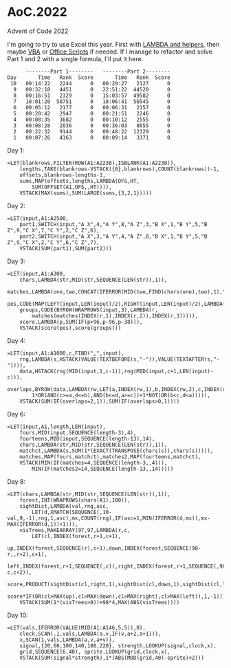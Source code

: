 # AoC.2022

Advent of Code 2022

I'm going to try to use Excel this year. First with [LAMBDA and helpers](https://techcommunity.microsoft.com/t5/excel-blog/announcing-lambda-helper-functions-lambdas-as-arguments-and-more/ba-p/2576648), then maybe [VBA](https://learn.microsoft.com/en-us/office/vba/api/overview/excel) or [Office Scripts](https://learn.microsoft.com/en-us/office/dev/scripts/overview/excel) if needed. If I manage to refactor and solve Part 1 and 2 with a single formula, I'll put it here.

          --------Part 1--------   --------Part 2--------
    Day       Time   Rank  Score       Time   Rank  Score
     10   00:14:22   2244      0   00:29:27   2127      0
      9   00:32:18   4451      0   22:51:22  44520      0
      8   00:16:51   2329      0   15:03:57  49582      0
      7   18:01:20  58751      0   18:06:41  56545      0
      6   00:05:12   2177      0   00:06:31   2157      0
      5   00:20:42   2947      0   00:21:51   2246      0
      4   00:08:35   3682      0   00:10:12   2555      0
      3   00:08:28   2036      0   00:36:03   8055      0
      2   00:22:32   9144      0   00:48:22  12329      0
      1   00:07:26   4163      0   00:09:14   3371      0

Day 1:

    =LET(blankrows,FILTER(ROW(A1:A2238),ISBLANK(A1:A2238)),
        lengths,TAKE(blankrows-VSTACK({0},blankrows),COUNT(blankrows))-1,
        offsets,blankrows-lengths-1,
        sums,MAP(offsets,lengths,LAMBDA(OFS,HT,
            SUM(OFFSET(A1,OFS,,HT)))),
        VSTACK(MAX(sums),SUM(LARGE(sums,{3,2,1}))))

Day 2:

    =LET(input,A1:A2500,
        part1,SWITCH(input,"A X",4,"A Y",8,"A Z",3,"B X",1,"B Y",5,"B Z",9,"C X",7,"C Y",2,"C Z",6),
        part2,SWITCH(input,"A X",3,"A Y",4,"A Z",8,"B X",1,"B Y",5,"B Z",9,"C X",2,"C Y",6,"C Z",7),
        VSTACK(SUM(part1),SUM(part2)))

Day 3:

    =LET(input,A1:A300,
        chars,LAMBDA(str,MID(str,SEQUENCE(LEN(str)),1)),
        matches,LAMBDA(one,two,CONCAT(IFERROR(MID(two,FIND(chars(one),two),1),""))),
        pos,CODE(MAP(LEFT(input,LEN(input)/2),RIGHT(input,LEN(input)/2),LAMBDA(a,b,matches(a,b)))),
        groups,CODE(BYROW(WRAPROWS(input,3),LAMBDA(r,
            matches(matches(INDEX(r,1),INDEX(r,2)),INDEX(r,3))))),
        score,LAMBDA(p,SUM(IF(p>96,p-96,p-38))),
        VSTACK(score(pos),score(groups)))

Day 4:

    =LET(input,A1:A1000,c,FIND(",",input),
        rng,LAMBDA(s,HSTACK(VALUE(TEXTBEFORE(s,"-")),VALUE(TEXTAFTER(s,"-")))),
        data,HSTACK(rng(MID(input,1,c-1)),rng(MID(input,c+1,LEN(input)-c))),
        overlaps,BYROW(data,LAMBDA(rw,LET(a,INDEX(rw,1),b,INDEX(rw,2),c,INDEX(rw,3),d,INDEX(rw,4),
            1*OR(AND(c>=a,d<=b),AND(b<=d,a>=c))+1*NOT(OR(b<c,d<a))))),
        VSTACK(SUM(IF(overlaps=2,1)),SUM(IF(overlaps>0,1))))

Day 6:

    =LET(input,A1,length,LEN(input),
        fours,MID(input,SEQUENCE(length-3),4),
        fourteens,MID(input,SEQUENCE(length-13),14),
        chars,LAMBDA(str,MID(str,SEQUENCE(LEN(str)),1)),
        matchct,LAMBDA(s,SUM(1*(EXACT(TRANSPOSE(chars(s)),chars(s))))),
        matches,MAP(fours,matchct),matches2,MAP(fourteens,matchct),
        VSTACK(MIN(IF(matches=4,SEQUENCE(length-3,,4))),
            MIN(IF(matches2=14,SEQUENCE(length-13,,14)))))

Day 8:

    =LET(chars,LAMBDA(str,MID(str,SEQUENCE(LEN(str)),1)),
        forest,INT(WRAPROWS(chars(A1),100)),
        sightDist,LAMBDA(val,rng,asc,
            LET(d,XMATCH(SEQUENCE(,10-val,9,-1),rng,1,asc),mx,COUNT(rng),IF(asc=1,MIN(IFERROR(d,mx)),mx-MAX(IFERROR(d,1))+1))),
        visTrees,MAKEARRAY(97,97,LAMBDA(r,c,
            LET(cl,INDEX(forest,r+1,c+1),
            up,INDEX(forest,SEQUENCE(r),c+1),down,INDEX(forest,SEQUENCE(98-r,,r+2),c+1),
            left,INDEX(forest,r+1,SEQUENCE(,c)),right,INDEX(forest,r+1,SEQUENCE(,98-c,c+2)),
            score,PRODUCT(sightDist(cl,right,1),sightDist(cl,down,1),sightDist(cl,left,-1),sightDist(cl,up,-1)),
            score*IF(OR(cl>MAX(up),cl>MAX(down),cl>MAX(right),cl>MAX(left)),1,-1)))),
        VSTACK(SUM(1*(visTrees>0))+98*4,MAX(ABS(visTrees))))
        
   Day 10:

    =LET(vals,IFERROR(VALUE(MID(A1:A146,5,5)),0),
        clock,SCAN(.1,vals,LAMBDA(a,v,IF(v,a+2,a+1))),
        x,SCAN(1,vals,LAMBDA(a,v,a+v)),
        signal,{20,60,100,140,180,220}, strength,LOOKUP(signal,clock,x),
        grid,SEQUENCE(6,40), sprite,LOOKUP(grid,clock,x),
        VSTACK(SUM(signal*strength),1*(ABS(MOD(grid,40)-sprite)<2)))
